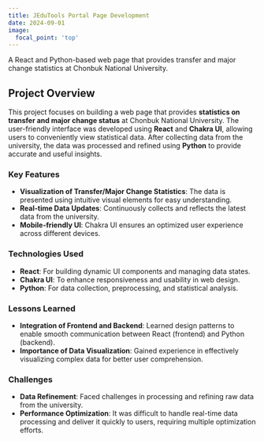 ```yaml
---
title: JEduTools Portal Page Development
date: 2024-09-01
image:
  focal_point: 'top'
---
```

A React and Python-based web page that provides transfer and major change statistics at Chonbuk National University.

<!--more-->

## Project Overview

This project focuses on building a web page that provides **statistics on transfer and major change status** at Chonbuk National University. The user-friendly interface was developed using **React** and **Chakra UI**, allowing users to conveniently view statistical data. After collecting data from the university, the data was processed and refined using **Python** to provide accurate and useful insights.

### Key Features
- **Visualization of Transfer/Major Change Statistics**: The data is presented using intuitive visual elements for easy understanding.
- **Real-time Data Updates**: Continuously collects and reflects the latest data from the university.
- **Mobile-friendly UI**: Chakra UI ensures an optimized user experience across different devices.

### Technologies Used
- **React**: For building dynamic UI components and managing data states.
- **Chakra UI**: To enhance responsiveness and usability in web design.
- **Python**: For data collection, preprocessing, and statistical analysis.

### Lessons Learned
- **Integration of Frontend and Backend**: Learned design patterns to enable smooth communication between React (frontend) and Python (backend).
- **Importance of Data Visualization**: Gained experience in effectively visualizing complex data for better user comprehension.

### Challenges
- **Data Refinement**: Faced challenges in processing and refining raw data from the university.
- **Performance Optimization**: It was difficult to handle real-time data processing and deliver it quickly to users, requiring multiple optimization efforts.